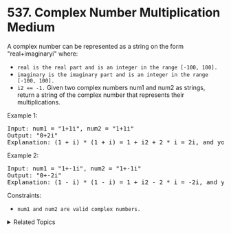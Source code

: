 # 537. Complex Number Multiplication<br> Medium

A complex number can be represented as a string on the form "real+imaginaryi" where:

- `real is the real part and is an integer in the range [-100, 100].`
- `imaginary is the imaginary part and is an integer in the range [-100, 100].`
- `i2 == -1.`
Given two complex numbers num1 and num2 as strings, return a string of the complex number that represents their multiplications.



Example 1:

<pre>
Input: num1 = "1+1i", num2 = "1+1i"
Output: "0+2i"
Explanation: (1 + i) * (1 + i) = 1 + i2 + 2 * i = 2i, and you need convert it to the form of 0+2i.
</pre>

Example 2:

<pre>
Input: num1 = "1+-1i", num2 = "1+-1i"
Output: "0+-2i"
Explanation: (1 - i) * (1 - i) = 1 + i2 - 2 * i = -2i, and you need convert it to the form of 0+-2i.
</pre>

Constraints:

- `num1 and num2 are valid complex numbers.`

<details>

<summary> Related Topics </summary>

-   `Math`

</details>